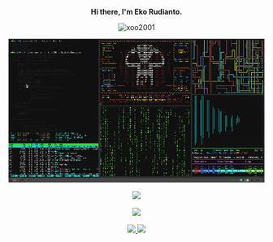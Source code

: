 <p align="center"><strong>Hi there, I'm Eko Rudianto. </strong></p>
<p align="center"><img width="125" src="https://komarev.com/ghpvc/?username=xoo2001&style=flat-square" alt="xoo2001"></p>
<p align="center"> <img src="hac.gif/" alt="me!"/></p>
<p align="center"><a href="https://github.com/xoo2001"><img src="https://github-readme-stats.vercel.app/api?username=xoo2001&show_icons=true&theme=highcontrast"></a></p>
<p align="center"><a href="https://github.com/xoo2001"><img src="https://github-readme-stats.vercel.app/api/top-langs/?username=xoo2001&theme=highcontrast&layout=compact"></a></p>
<p align="center">
<a href="https://www.t.me/xoo2001" target="_blank"><img src="https://img.shields.io/badge/Telegram-Contact_Me-blue?style=for-the-badge&logo=Telegram">
<a href="https://sourceforge.net/projects/layearddevmod/files/" target="_blank"><img src="https://img.shields.io/badge/sourceforge-profile-orange?style=for-the-badge&logo=sourceforge">


